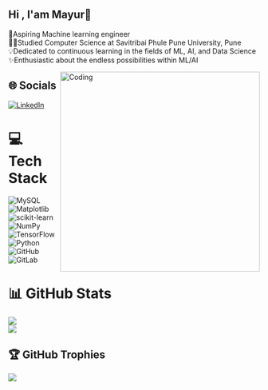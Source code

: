 ## Hi , I'am Mayur👋
🤖Aspiring Machine learning engineer<br>👨‍🎓Studied Computer Science at Savitribai Phule Pune University, Pune<br>💡Dedicated to continuous learning in the fields of ML, AI, and Data Science<br>✨Enthusiastic about the endless possibilities within ML/AI

<img align="right" alt="Coding" width="400" src="https://camo.githubusercontent.com/130ffc354b6ee3c8c9e506276e598bf4e19ea7950df203dacf6aeee4fc543a50/68747470733a2f2f616e616c7974696373696e6469616d61672e636f6d2f77702d636f6e74656e742f75706c6f6164732f323031382f31322f646576656c6f7065722d6472696262626c652e676966">

## 🌐 Socials
[![LinkedIn](https://img.shields.io/badge/LinkedIn-%230077B5.svg?logo=linkedin&logoColor=white)](https://linkedin.com/in/www.linkedin.com/in/mayurchandekar) 

# 💻 Tech Stack
![MySQL](https://img.shields.io/badge/mysql-4479A1.svg?style=for-the-badge&logo=mysql&logoColor=white) ![Matplotlib](https://img.shields.io/badge/Matplotlib-%23ffffff.svg?style=for-the-badge&logo=Matplotlib&logoColor=black) ![scikit-learn](https://img.shields.io/badge/scikit--learn-%23F7931E.svg?style=for-the-badge&logo=scikit-learn&logoColor=white) ![NumPy](https://img.shields.io/badge/numpy-%23013243.svg?style=for-the-badge&logo=numpy&logoColor=white) ![TensorFlow](https://img.shields.io/badge/TensorFlow-%23FF6F00.svg?style=for-the-badge&logo=TensorFlow&logoColor=white) ![Python](https://img.shields.io/badge/python-3670A0?style=for-the-badge&logo=python&logoColor=ffdd54) ![GitHub](https://img.shields.io/badge/github-%23121011.svg?style=for-the-badge&logo=github&logoColor=white) ![GitLab](https://img.shields.io/badge/gitlab-%23181717.svg?style=for-the-badge&logo=gitlab&logoColor=white)
# 📊 GitHub Stats
![](https://github-readme-stats.vercel.app/api?username=Mayurchandekar1&theme=dark&hide_border=false&include_all_commits=false&count_private=false)<br/>
![](https://github-readme-streak-stats.herokuapp.com/?user=Mayurchandekar1&theme=dark&hide_border=false)<br/>
## 🏆 GitHub Trophies
![](https://github-profile-trophy.vercel.app/?username=Mayurchandekar1&theme=radical&no-frame=false&no-bg=true&margin-w=4)

